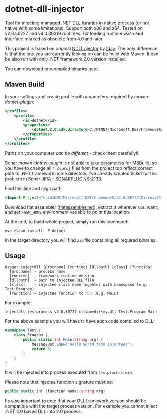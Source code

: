 dotnet-dll-injector
============

Tool for injecting managed .NET DLL libraries in native process (or not native with some limitations). 
Support both x86 and x64. Tested on v2.0.50727 and v4.0.30319 runtimes. For loading runtime was 
used interface marked as obsolete from 4.0 and later.

This project is based on original [NDLLInjector](https://github.com/fday/NDllInjector) by 
[fday](https://github.com/fday). The only difference is that the one you are currently looking on can
be build with Maven. It can be also run with only .NET framework 2.0 version installed.

You can download precompiled binaries [here](http://repo.sarxos.pl/maven2/com/github/sarxos/dotnet-dll-injector/0.1/dotnet-dll-injector-0.1-dist.zip). 

## Maven Build

In your settings.xml create profile with parameters required by _maven-dotnet-plugin_:

```xml
<profiles>
	<profile>
		<id>dotnet</id>
		<properties>
			<dotnet.2.0.sdk.directory>C:/WINNT/Microsoft.NET/Framework/v2.0.50727</dotnet.2.0.sdk.directory> 
		</properties>
	</profile>
</profiles>
```

Paths on your computer *can be different* - check them carefully!!!

Sonar _maven-dotnet-plugin_ is not able to take parameters for MSBuild, so you have to change all ```*.csproj```
files from the project top reflect correct path to .NET framework home directory. I've already created ticket 
for this problem in Sonar JIRA - [SONARPLUGINS-2133](http://jira.codehaus.org/browse/SONARPLUGINS-2133).

Find this line and align path:

```xml
<Import Project="C:/WINNT/Microsoft.NET/Framework/v2.0.50727\Microsoft.CSharp.targets" />
```

Download flat assembler ([flatassembler.net](http://flatassembler.net)), extract it wherever you want, and set
```FASM_HOME``` environment variable to point this location.

At the end, to build whole project, simply run this command:

```
mvn clean install -P dotnet
```

In the target directory you will find ```zip``` file containing all required binaries.


## Usage

```
Usage: injectdll [procname] [runtime] [dllpath] [class] [function]
  [procname] - process name
  [runtime]  - framework runtime version
  [dllpath]  - path to injectee DLL file
  [class]    - injectee class name togehter with namespace (e.g. Test.Program)
  [function] - injectee function to run (e.g. Main)
```

For example:

```
injectdll testprocess v2.0.50727 c:\somedir\my.dll Test.Program Main
```

For the above example you will have to have such code compiled to DLL:

```cs
namespace Test {
    class Program {
        public static int Main(string arg) {
            MessageBox.Show("Hello World from Injectee!");
            return 0;
        }
    }
}
```

It will be injected into process executed from ```testprocess.exe```.

Please note that injectee function signature must be:

```cs
public static int [function name](string arg)
```

Its also important to note that your DLL framework version should be compatible with the target process version. 
For example you cannot inject .NET 4.0 based DLL into 2.0 process.